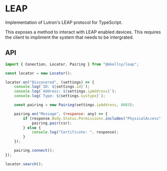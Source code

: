 # LEAP
Implementation of Lutron's LEAP protocol for TypeScript.

This exposes a method to interact with LEAP enabled devices. This requires the client to impliment the system that needs to be intergrated.

## API
```js
import { Conection, Locator, Pairing } from "@mkellsy/leap";

const locator = new Locator();

locator.on("Discovered", (settings) => {
    console.log(`ID: ${settings.id}`);
    console.log(`Address: ${settings.ipAddress}`);
    console.log(`Type: ${settings.systype}`);

    const pairing = new Pairing(settings.ipAddress, 8083);

    pairing.on("Message", (response: any) => {
        if (response.Body.Status.Permissions.includes("PhysicalAccess")) {
            pairing.pair(csr);
        } else {
            console.log("Certificate: ", response);
        }
    });

    pairing.connect();
});

locator.search();
```